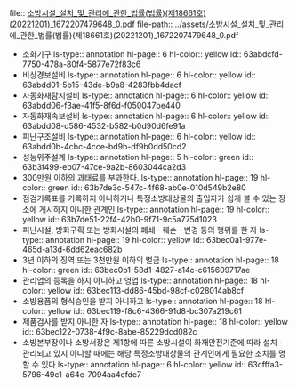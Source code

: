 file:: [소방시설_설치_및_관리에_관한_법률(법률)(제18661호)(20221201)_1672207479648_0.pdf](../assets/소방시설_설치_및_관리에_관한_법률(법률)(제18661호)(20221201)_1672207479648_0.pdf)
file-path:: ../assets/소방시설_설치_및_관리에_관한_법률(법률)(제18661호)(20221201)_1672207479648_0.pdf

- 소화기구
  ls-type:: annotation
  hl-page:: 6
  hl-color:: yellow
  id:: 63abdcfd-7750-478a-80f4-5877e72f83c6
- 비상경보설비
  ls-type:: annotation
  hl-page:: 6
  hl-color:: yellow
  id:: 63abdd01-5b15-43de-b9a8-4283fbb4dacf
- 자동화재탐지설비
  ls-type:: annotation
  hl-page:: 6
  hl-color:: yellow
  id:: 63abdd06-f3ae-41f5-8f6d-f050047be440
- 자동화재속보설비
  ls-type:: annotation
  hl-page:: 6
  hl-color:: yellow
  id:: 63abdd08-d586-4532-b582-b0d90d6fe91a
- 피난구조설비
  ls-type:: annotation
  hl-page:: 6
  hl-color:: yellow
  id:: 63abdd0b-4cbc-4cce-bd9b-df9b0dd50cd2
- 성능위주설계
  ls-type:: annotation
  hl-page:: 5
  hl-color:: green
  id:: 63b3f499-eb07-47ce-9a2b-8603044ca2d3
- 300만원 이하의 과태료를 부과한다.
  ls-type:: annotation
  hl-page:: 19
  hl-color:: green
  id:: 63b7de3c-547c-4f68-ab0e-010d549b2e80
- 점검기록표를 기록하지 아니하거나 특정소방대상물의 출입자가 쉽게 볼 수 있는 장소에 게시하지 아니한 관계인
  ls-type:: annotation
  hl-page:: 19
  hl-color:: yellow
  id:: 63b7de51-22f4-42b0-9f71-9c5a775d1023
- 피난시설, 방화구획 또는 방화시설의 폐쇄ᆞ훼손ᆞ변경 등의 행위를 한 자
  ls-type:: annotation
  hl-page:: 19
  hl-color:: yellow
  id:: 63bec0a1-977e-465d-a13d-6dd62eac682b
- 3년 이하의 징역 또는 3천만원 이하의 벌금
  ls-type:: annotation
  hl-page:: 18
  hl-color:: green
  id:: 63bec0b1-58d1-4827-a14c-c615609717ae
- 관리업의 등록을 하지 아니하고 영업
  ls-type:: annotation
  hl-page:: 18
  hl-color:: yellow
  id:: 63bec113-dd86-45bd-98cf-c028014ab8cf
- 소방용품의 형식승인을 받지 아니하고
  ls-type:: annotation
  hl-page:: 18
  hl-color:: yellow
  id:: 63bec119-f8c6-4366-91d8-bc307a219c61
- 제품검사를 받지 아니한 자
  ls-type:: annotation
  hl-page:: 18
  hl-color:: yellow
  id:: 63bec122-0738-4f9c-8abe-85229dcd082c
- 소방본부장이나 소방서장은 제1항에 따른 소방시설이 화재안전기준에 따라 설치ᆞ관리되고 있지 아니할 때에는 해당 특정소방대상물의 관계인에게 필요한 조치를 명할 수 있다
  ls-type:: annotation
  hl-page:: 6
  hl-color:: yellow
  id:: 63cfffa3-5796-49c1-a64e-7094aa4efdc7